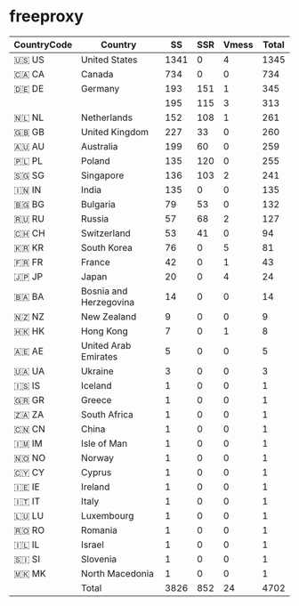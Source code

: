# freeproxy

|CountryCode|Country|SS|SSR|Vmess|Total|
|  ----  | ----  |  ----  | ----  |  ----  | ----  |
|🇺🇸 US|United States|1341|0|4|1345|
|🇨🇦 CA|Canada|734|0|0|734|
|🇩🇪 DE|Germany|193|151|1|345|
| ||195|115|3|313|
|🇳🇱 NL|Netherlands|152|108|1|261|
|🇬🇧 GB|United Kingdom|227|33|0|260|
|🇦🇺 AU|Australia|199|60|0|259|
|🇵🇱 PL|Poland|135|120|0|255|
|🇸🇬 SG|Singapore|136|103|2|241|
|🇮🇳 IN|India|135|0|0|135|
|🇧🇬 BG|Bulgaria|79|53|0|132|
|🇷🇺 RU|Russia|57|68|2|127|
|🇨🇭 CH|Switzerland|53|41|0|94|
|🇰🇷 KR|South Korea|76|0|5|81|
|🇫🇷 FR|France|42|0|1|43|
|🇯🇵 JP|Japan|20|0|4|24|
|🇧🇦 BA|Bosnia and Herzegovina|14|0|0|14|
|🇳🇿 NZ|New Zealand|9|0|0|9|
|🇭🇰 HK|Hong Kong|7|0|1|8|
|🇦🇪 AE|United Arab Emirates|5|0|0|5|
|🇺🇦 UA|Ukraine|3|0|0|3|
|🇮🇸 IS|Iceland|1|0|0|1|
|🇬🇷 GR|Greece|1|0|0|1|
|🇿🇦 ZA|South Africa|1|0|0|1|
|🇨🇳 CN|China|1|0|0|1|
|🇮🇲 IM|Isle of Man|1|0|0|1|
|🇳🇴 NO|Norway|1|0|0|1|
|🇨🇾 CY|Cyprus|1|0|0|1|
|🇮🇪 IE|Ireland|1|0|0|1|
|🇮🇹 IT|Italy|1|0|0|1|
|🇱🇺 LU|Luxembourg|1|0|0|1|
|🇷🇴 RO|Romania|1|0|0|1|
|🇮🇱 IL|Israel|1|0|0|1|
|🇸🇮 SI|Slovenia|1|0|0|1|
|🇲🇰 MK|North Macedonia|1|0|0|1|
||Total|3826|852|24|4702|
